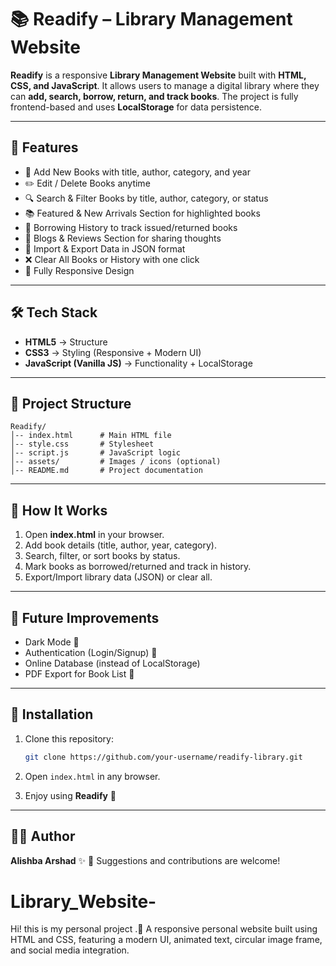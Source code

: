 

# 📚 Readify – Library Management Website

**Readify** is a responsive **Library Management Website** built with **HTML, CSS, and JavaScript**.
It allows users to manage a digital library where they can **add, search, borrow, return, and track books**.
The project is fully frontend-based and uses **LocalStorage** for data persistence.

---

## 🚀 Features

* 📖 Add New Books with title, author, category, and year
* ✏️ Edit / Delete Books anytime
* 🔍 Search & Filter Books by title, author, category, or status
* 📚 Featured & New Arrivals Section for highlighted books
* 📝 Borrowing History to track issued/returned books
* 📰 Blogs & Reviews Section for sharing thoughts
* 📂 Import & Export Data in JSON format
* ❌ Clear All Books or History with one click
* 📱 Fully Responsive Design

---

## 🛠️ Tech Stack

* **HTML5** → Structure
* **CSS3** → Styling (Responsive + Modern UI)
* **JavaScript (Vanilla JS)** → Functionality + LocalStorage

---

## 📂 Project Structure

```
Readify/
│-- index.html      # Main HTML file
│-- style.css       # Stylesheet
│-- script.js       # JavaScript logic
│-- assets/         # Images / icons (optional)
│-- README.md       # Project documentation
```

---

## 🎯 How It Works

1. Open **index.html** in your browser.
2. Add book details (title, author, year, category).
3. Search, filter, or sort books by status.
4. Mark books as borrowed/returned and track in history.
5. Export/Import library data (JSON) or clear all.

---

## 🔮 Future Improvements

* Dark Mode 🌙
* Authentication (Login/Signup) 👤
* Online Database (instead of LocalStorage)
* PDF Export for Book List 📑

---

## 📌 Installation

1. Clone this repository:

   ```bash
   git clone https://github.com/your-username/readify-library.git
   ```
2. Open `index.html` in any browser.
3. Enjoy using **Readify** 🎉

---

## 👩‍💻 Author

**Alishba Arshad** ✨
📧 Suggestions and contributions are welcome!
# Library_Website-
Hi! this is my personal  project .🎨 A responsive personal  website built using HTML and CSS, featuring a modern UI, animated text, circular image frame, and social media integration.

